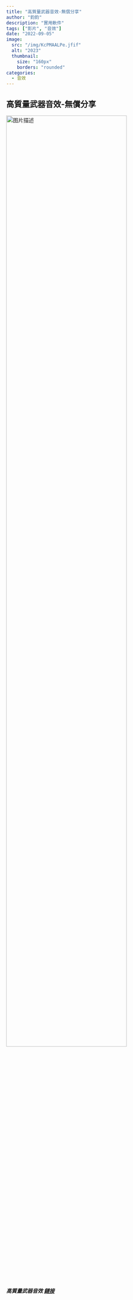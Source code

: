 ```yaml
---
title: "高質量武器音效-無償分享"
author: "鈞鈞"
description: "實用軟件"
tags: ["影片", "音效"]
date: "2022-09-05"
image:
  src: "/img/KcPMAALPe.jfif"
  alt: "2023"
  thumbnail:
    size: "160px"
    borders: "rounded"
categories:
  - 音效
---
```


## 高質量武器音效-無償分享
<a href="/img/KcPMAALPe.jfif " data-lightbox="image-1" data-title="我的图片">
    <img src="/img/KcPMAALPe.jfif " width="80%" alt="图片描述">
</a>

##### 高質量武器音效 [鏈接](https://mega.nz/file/ePYSlK7Z#dmmQzzP_93iOEkco9Lryb_pauHIWyuTYJcIqYt4svlg)
